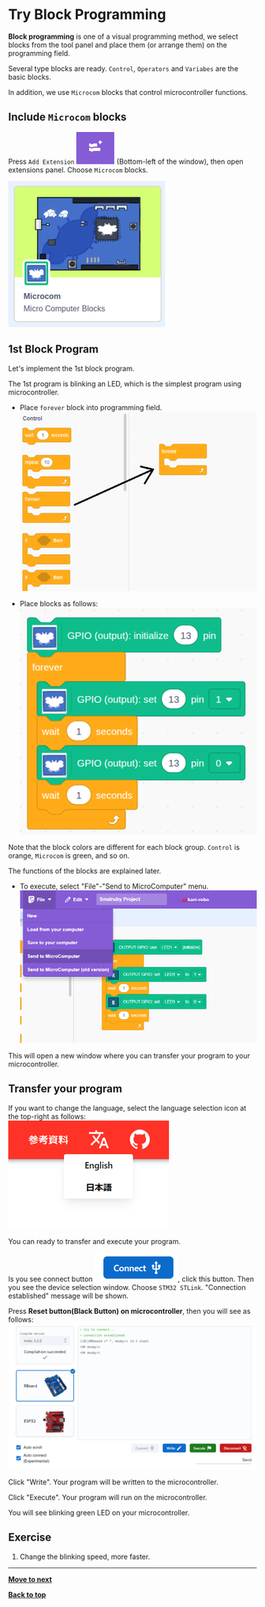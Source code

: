 # Try Block Programming

**Block programming** is one of a visual programming method, we select blocks from the tool panel and place them (or arrange them) on the programming field.

Several type blocks are ready. `Control`, `Operators` and `Variabes` are the basic blocks.

In addition, we use `Microcom` blocks that control microcontroller functions.

## Include `Microcom` blocks

Press `Add Extension` ![Add Extension](/images/extention.png) (Bottom-left of the window), then open extensions panel. Choose `Microcom` blocks.

![Microcom Extension](/images/extension_microcom.png)

## 1st Block Program

Let's implement the 1st block program.

The 1st program is blinking an LED, which is the simplest program using microcontroller.

- Place `forever` block into programming field.<br>
![step 1](/images/step1.png)

- Place blocks as follows:<br>
![step 2](/images/step2_microcom.png)

Note that the block colors are different for each block group. `Control` is orange, `Microcom` is green, and so on.

The functions of the blocks are explained later.

- To execute, select "File"-"Send to MicroComputer" menu.<br>
![step3](/images/step3.png)

This will open a new window where you can transfer your program to your microcontroller.

## Transfer your program

If you want to change the language, select the language selection icon at the top-right as follows:<br>
![step4](/images/step4.png)

You can ready to transfer and execute your program.

Is you see connect button ![connect button](/images/connect_button.png), click this button. Then you see the device selection window. Choose `STM32 STLink`. "Connection established" message will be shown.

Press **Reset button(Black Button) on microcontroller**, then you will see as follows:<br>
![step5](/images/step5.png)

Click "Write". Your program will be written to the microcontroller.

Click "Execute". Your program will run on the microcontroller.

You will see blinking green LED on your microcontroller.


## Exercise

1. Change the blinking speed, more faster.

<hr size="10" color="Gray">

[**Move to next**](./2nd_circuit.md)

<!-- [**Move to next**](./2nd_circuit.md) -->

[**Back to top**](./README.md)
